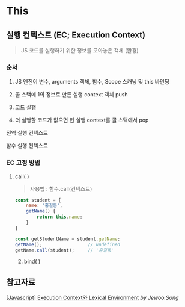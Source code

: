# This

## 실행 컨텍스트 (EC; Execution Context)

> JS 코드를 실행하기 위한 정보를 모아놓은 객체 (환경)

### 순서

1. JS 엔진이 변수, arguments 객체, 함수, Scope 스캐닝 및 this 바인딩

2. 콜 스택에 1의 정보로 만든 실행 context 객체 push

3. 코드 실행

4. 더 실행할 코드가 없으면 현 실행 context를 콜 스택에서 pop

전역 실행 컨텍스트

함수 실행 컨텍스트

### EC 고정 방법

1. call( )
   
   > 사용법 :  함수.call(컨텍스트)
   
   ```javascript
   const student = {
       name: '홍길동',
       getName() {
           return this.name;
       }
   }
   
   const getStudentName = student.getName;
   getName();                 // undefined
   getName.call(student);     // '홍길동'
   ```
   
   2. bind( )

## 참고자료

[[Javascript] Execution Context와 Lexical Environment](https://iamsjy17.github.io/javascript/2019/06/10/js33_execution_context.html)  *by Jewoo.Song*
